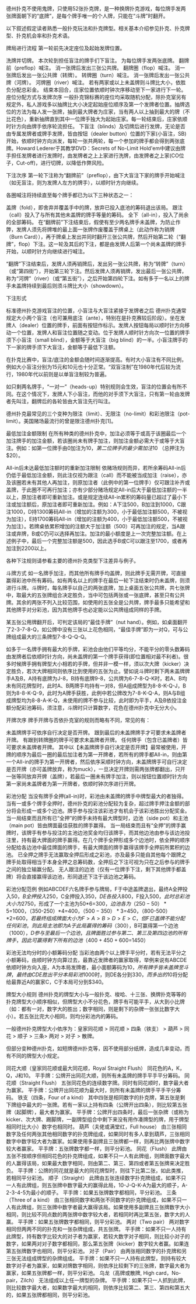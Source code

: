 德州扑克不使用鬼牌，只使用52张扑克牌，是一种换牌扑克游戏，每位牌手发两张牌面朝下的“底牌”，是每个牌手唯一的个人牌，只能在“斗牌”时翻开。

以下叙述假定读者熟悉一般扑克玩法和扑克牌型。相关基本介绍参见扑克、扑克牌型、扑克机会率和扑克术语。

牌局进行流程
第一轮前先决定座位及起始发牌位置。

洗牌并切牌。
本次轮到担任盲注的牌手们下盲注。
为每位牌手发两张底牌。
翻牌前（preflop）喊注。
消一张牌后发出三张公共牌。
翻牌圈（flop）喊注。
消一张牌后发出一张公共牌（转牌）。
转牌圈（turn）喊注。
消一张牌后发出一张公共牌（河牌）。
河牌圈（river）喊注。
若有两家或以上未盖牌则斗牌比大小，依胜负分配总彩金。
结束本回合，庄家位置依顺时钟次序移动至下一家进行下一轮。
座位分配方式与发牌次序
一般扑克锦标赛的座位均采取随机分配，除扑克室另有规定外，私人游戏多以抽牌比大小决定起始座位顺序及第一个发牌者位置。抽牌选位的方法为每人发一张牌，抽到最大牌者为庄家，当有两人以上抽到最大的牌（不比花色），重新抽牌直到其中一位牌手独大为起始庄家。每一轮结束后，庄家依顺时针方向由牌手依序轮流担任。 下盲注（blinds）及切牌后进行发牌，无论是否由专属发牌者或牌手发牌，皆由按钮（dealer button）位置的下家(小盲注，SB)开始，依顺时钟方向派发，每轮一张共两轮，每一个参加的牌手都会得到两张底牌。Howard Lederer于其教学DVD：Secrets of No-Limit Hold'em中建议由牌手担任发牌者进行发牌时，由发牌者之上上家进行洗牌，由发牌者之上家(CO位子，Cut-off)，进行切牌，以降低作弊风险。

下注次序
第一轮下注称为“翻牌前”（preflop），由下大盲注下家的牌手开始喊注（如无盲注，则为发牌人左方的牌手），以顺时针方向继续。

各圈喊注将持续直至每个牌手都已为以下三种状态之一：

盖牌（fold），即舍弃并覆盖手中的牌，放弃已投入底池的筹码退出该局。
跟注（call）投入了与所有其他未盖牌的牌手等量的筹码。
全下（all-in），投入了尚余的全部筹码。
在“翻牌前”下注结束后，假使有至少两名牌手未盖牌，为防止作弊，发牌人须先将牌堆的最上面一张牌作废覆盖于牌桌上（此动作称为销牌（Burn Card）），再于牌桌上发出并同时翻开三张公共牌，然后开始第二轮（“翻牌”，flop）下注。这一轮及其后的下注，都是由发牌人后第一个尚未盖牌的牌手开始，以顺时针方向继续进行喊注。

“翻牌”下注结束后，发牌人须再销牌后，发出另一张公共牌，称为“转牌”（turn）（或“第四街”），开始第三轮下注。然后发牌人须再销牌，发出最后一张公共牌，称为“河牌”（river）（或“第五街”），之后开始第四轮下注。如有多于一名以上的牌手未盖牌持续到最后则须斗牌比大小（showdown）。

下注形式

标准德州扑克游戏盲注的位置，小盲注与大盲注紧接于发牌者之后
德州扑克通常规定大小两个盲注（也可兼用底注（ante），特别在是扑克赛较后阶段）。坐在发牌人（dealer）位置的牌手，前面有按钮作标示。发牌人按钮每局以顺时针方向移动一个位置，发牌人和盲注位置随之变动。位于发牌人顺时针方向次一位置的牌手须下小盲注（small blind），金额等于大盲注（big blind）的一半。小盲注牌手的下一家的牌手须下大盲注，金额等于最低下注额。

在扑克比赛中，盲注/底注的金额会随时间逐渐提高。有时大小盲注有不同比例，例如大小盲注分别为15元和10元也十分正常。“双盲注制”在1980年代后较为流行，1980年代以前则是以单盲注制较为普遍。

如只剩两名牌手，“一对一”（heads-up）特别规则会生效，盲注的位置会有所不同。在这个情况下，发牌人下小盲注，而他的对手须下大盲注，只有第一轮由发牌者先叫注，翻牌后的各轮皆由大盲注先行叫注。

德州扑克最常见的三个变种为限注（limit）、无限注（no-limit）和彩池限注（pot-limit）。美国赌场最流行的曾是限注德州扑克[1]。

最低加注金额限制
在所有种类的德州扑克中，加注必须等于或高于该圈最后一个加注牌手的加注金额，若该圈尚未有牌手加注，则加注金额必需大于或等于大盲注。例如：如第一位牌手由0加注为$10，第二位牌手的最少需加注$10 （总押注为$20）。

All-in后未达最低加注额时的重新加注限制
依赌场规则而异，若所余筹码All-in后仍低于最低加注金额，则此注仅视为跟注（call）而不能被当成加注（raise），亦及该圈若未有其他人再加注，则原加注者（此例中的第一位牌手）仅可跟注补齐或盖牌，于此圈不可再行加注；亦有少部分赌场规定All-in后大于最低加注额的一半以上，原加注者即可重新加注。或是规定连续All-in累积的筹码量已超过了最小下注或加注额后，原加注者即可重新加注。例如：A下注500，B加注到1000，C跟注1000，D持1300筹码All-in（增加的注额为300，小于最低加注额500，不被视为加注），E持1700筹码All-in（增加的注额为400，小于最低加注额500，不被视为加注）。若牌桌依累积增加的注额大于加注额（500）可再加注的规定，当A跟注或弃牌，B或C仍可以选择再加注。加注的最小额度是上一次完整加注额。在上述例子中，最后一个完整加注额是500，因此选手B或C可以跟注至1700，或者再加注到2200以上。

各种下注规则请参看主要的德州扑克类型下注差异与例子。

斗牌方式
如一名牌手加注，而其他所有牌手均盖牌，则此牌手无需开牌，可直接赢得彩池中所有筹码。如有两名以上的牌手在最后一轮下注结束时仍未盖牌，则须进行斗牌。斗牌时，每名牌手以自己的两张底牌，加上桌面五张公共牌，共七张牌中，取最大的五张牌组合决定胜负，当中可包括两张或一张底牌，甚至只有公共牌。其余的两张不列入比较范围，如使用的五张全是公共牌，牌手最多只能希望和其他牌手对分彩池，因为其他牌手也必定能以公共牌组成同样的手牌。

某五张公用牌翻开后，可判定该局的“最佳手牌”（nut hand）。例如，如桌面翻开了2-3-7-8-Q，如公牌中没有三张以上花色相同，“最佳手牌”即为一对Q，可与公牌组成最大的三条牌型7-8-Q-Q-Q。

如多于一名牌手拥有最大的手牌，彩池会由他们平等均分，不能平分的零头数筹码由发牌者后依顺时针方向，尚未盖牌的第一个牌手获得(即位置相对最不利者)。很多时候牌手拥有牌型大小相若的手牌，但并非一模一样，须以次大牌（kicker）决定胜负，若次大牌相同则依序比到使用的五张为止。譬如说斗牌时剩下两未盖牌牌手A及B，A持有底牌为J-8，B持有底牌9-8，公共牌为6-7-8-Q-K时，若A、B均未有同花牌型时，此时A、B两牌手均持有一对8，但A组成牌型为8-8-K-Q-J，B则为8-8-K-Q-9，此时为A牌手获胜，此例中若公牌改为7-8-K-Q-A，则A与B组成牌型均为8-8-A-K-Q，未使用的牌不参与比较，此时即为平手，A及B依投注金额分配彩池筹码，须注意，斗牌时只计算数字，花色在德州扑克中无分大小。

开牌次序
牌手开牌与否依扑克室的规则而略有不同，常见的有：

未盖牌牌手可依序自行决定是否开牌。
跟到最后的未盖牌牌手才可要求未盖牌者开牌。
有跟到转牌圈的牌手可要求未盖牌者开牌。
任何牌手（包含已盖牌者）皆可要求未盖牌者开牌。
其中以【未盖牌牌手自行决定是否开牌】最常被使用，开牌的顺序为最后一圈的最后加注者为第一开牌者，若所有的牌手都All-in，则由第一个All-in的牌手为第一开牌者，然后依序采顺时钟方向，未盖牌牌手可自行决定是否开牌（亦可盖牌放弃，称为muck），一旦决定开牌则需两张牌都翻出，只开一张等同放弃开牌（盖牌），若最后一圈未有牌手加注，则以按钮位置顺时针方向第一家尚未盖牌者为第一开牌者，依顺时钟次序进行开牌。

彩池分配
当没有牌手全押(all-in)时，彩池由未盖牌的牌手中牌型最大的者独得。当有一或多个牌手全押时，德州扑克的彩池分配较为复杂，超过牌手押注金额的部分将会形成一或多个边池。牌手参与投注该彩池才有机会于该彩池胜出分配奖金。当一局结束而且所有已“全押”的牌手未持有最大牌型时，边池（side pot）和主池（main pot）皆由牌面最佳获胜的牌手赢得。 当一局结束而且有“全押”的牌手赢牌时，该牌手有参与投注的主池边池奖金均归该牌手，而其他边池由参与该边池投注里，持有最大牌面的牌手赢得。在几个牌手全押形成多个边池时，依全押的顺序分配给各边池中最佳牌面的牌手，有最大牌面的牌手赢得该牌手全押前所累积的边池。 已全押之牌手无法赢取全押后形成之彩池，亦及最多只能自其他每个跟牌之牌手处取得相当于本身全押之总筹码数，全押后之下注可视为只在之后参与的牌手之间的独立输赢分配。 无人跟注的边池（仅有一位牌手下注，剩下其他牌手都盖牌）将会直接赢得该边池，形同退还下注于该边池之筹码。

彩池分配范例
例如ABCDEF六名牌手参与牌局，F于中途盖牌退出，最终A全押投入$50，B全押投入$250，C全押投入$350，DE各投入$800，F投入$500，此时总彩池大小为$2750，形成了一个主池为50*6=$300，边池各为（250-50）*5=$1000，（350-250）*4=$400，（500-350）*3=$450，（800-500）*2=$600，若最终组成牌面大小为F>A>B>D>E>C，但F已盖牌不能分配任何彩池，则此局主池即为A于此局赢得的筹码（$300），B可赢得第一个边池（$1000），D参与至最后一个边池，且牌面胜过参与第二、第三及第四边池的所有牌手，因此可赢得剩下所有的边池（400+450+600=$1450）

彩池无法均分时的小额筹码分配
当彩池由两个以上牌手平分时，若有无法平分之小额筹码，由顺时钟方向算过去，最靠近发牌者的赢家取得，举例来说有ABCDE依顺时钟方向入座，A为本局发牌者，最小面额筹码为$10，所有牌手皆未盖牌至斗牌，最终由CDE胜出平分本局彩池$1000时，则DE各分到$330，而多出的$10将分配给最靠近A的赢家C，C于本局可分到$340。

牌型大小规则
德州扑克的牌型大小与一般扑克、梭哈、十三张、换牌扑克等等的扑克牌型大小顺序相似，但牌型大小不分花色，牌手有可能平手，从大到小比牌（如：都有一对，数字大的胜出；数字相同，则是剩下的杂牌一张张比数字大小）。若五张比完大小相同，则均分彩池内的筹码。

一般德州扑克牌型大小依序为：皇家同花顺 > 同花顺 > 四条（铁支） > 葫芦 > 同花 > 顺子 > 三条> 两对 > 对子 > 散牌。

但部分变种德州扑克，如短牌德州扑克等，因不使用部分纸牌，造成几率变动，而有不同的牌型大小规定。

同花大顺（皇家同花顺或最大同花顺，Royal Straight Flush）
同花色的A，K，Q，J和10。
平手牌：公牌开出同花大顺，则所有未盖牌的牌手平手平分筹码。
同花顺（Straight Flush）
五张同花色的连续数字牌。同时有同花顺时，数字最大者为赢家。
平手牌：公牌开出同花顺为最大时，则所有未盖牌的牌手平手平分筹码。
铁支（四条，Four of a kind）
其中四张是相同数字的扑克牌，第五张是剩下牌组中最大的一张牌。若有一家以上持有四条（公牌开出四条），则比较第五张牌（起脚牌），最大者为赢家。
平手牌：公牌开出四条时，最后一张杂牌（或称为kicker、次大牌、踢脚牌，一副牌型组合中剩下来没有用作凑牌型的牌，用于牌型相同时比大小）数字也相同时。
葫芦（夫佬或满堂红，Full house）
由三张相同数字及任何两张其他相同数字的扑克牌组成，如果同时有多人拿到葫芦，三张相同数字中数字较大者为赢家。如果使用多副牌且三张牌都一样，则再比两张牌中数字较大者赢家。
平手牌：五张牌数字都一样，则平分彩池。
同花（Flush）
此牌由五张不按顺序但相同花色的扑克牌组成，如果不只一人有此牌组，则牌面数字最大的人赢得该局，如果最大数字相同，则由第二、第三、第四或者第五张牌来决定胜负。
平手牌：公牌的同花就是最大的同花牌型时，则往下比第二张，如此类推，若相同平分彩池。
顺子（Straight）
此牌由五张连续数字扑克牌组成，如果不只一人有此牌组，则五张牌中数字最大的赢得此局，10-J-Q-K-A为最大的顺子，A-2-3-4-5为最小的顺子。
平手牌：如果五张牌数字都相同，平分彩池。
三条（Three of a kind）
由三张相同数字和两张不同数字的扑克牌组成，如果不只一人有此牌组，则三张牌中数字者最大赢得该局。如果使用多副牌且三张牌数字大小相同，则比较不同点数的两张牌中数字较大者，若相同时再比第五张，数字大的人赢。
平手牌：如果五张牌数字都相同，则平分彩池。
两对（Two pair）
两对数字相同但两两不同的扑克和一张杂牌组成，共五张牌。
平手牌：如果不只一人持有此牌型，持有数字比较大的对子者为赢家，若较大数字对子相同，则比较小对子的数字，如果两对对子数字都相同，那么第五张牌（kicker）数字较大者赢。如果连第五张牌数字也相同，则平分彩池。
对子（Pair）
由两张相同数字的扑克牌和另三张无法组成牌型的杂牌组成。
平手牌：如果不只一人持有此牌型，则持有较大数字对子者为赢家，如果对牌数字相同，则依序比较剩下的三张牌，数字最大者为赢家，如果五张牌都一样，则平分彩池。
乌龙（高牌或散牌, High card，No-pair，Zilch）
无法组成以上任一牌型的杂牌。
平手牌：如果不只一人抓到此牌，则比较数字最大者，如果数字最大的相同，则依序比较第二、第三、第四和第五大的，如果五张牌都相同，则平分彩池。